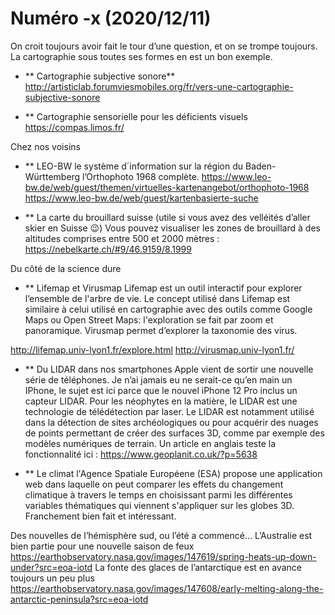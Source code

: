 # Numéro -x (2020/12/11)

On croit toujours avoir fait le tour d’une question, et on se trompe toujours. La cartographie sous toutes ses formes en est un bon exemple. 

- ** Cartographie subjective sonore**
http://artisticlab.forumviesmobiles.org/fr/vers-une-cartographie-subjective-sonore

- ** Cartographie sensorielle pour les déficients visuels
https://compas.limos.fr/

Chez nos voisins
- ** LEO-BW le système d´information sur la région du Baden-Württemberg l’Orthophoto 1968 complète.
https://www.leo-bw.de/web/guest/themen/virtuelles-kartenangebot/orthophoto-1968
https://www.leo-bw.de/web/guest/kartenbasierte-suche

- ** La carte du brouillard suisse (utile si vous avez des velléités d’aller skier en Suisse 😉)
Vous pouvez visualiser les zones de brouillard à des altitudes comprises entre 500 et 2000 mètres :
https://nebelkarte.ch/#9/46.9159/8.1999

Du côté de la science dure
- ** Lifemap et Virusmap
Lifemap est un outil interactif pour explorer l’ensemble de l'arbre de vie. Le concept utilisé dans Lifemap est similaire à celui utilisé en cartographie avec des outils comme Google Maps ou Open Street Maps: l'exploration se fait par zoom et panoramique.
Virusmap permet d’explorer la taxonomie des virus. 

http://lifemap.univ-lyon1.fr/explore.html
http://virusmap.univ-lyon1.fr/

- ** Du LIDAR dans nos smartphones
Apple vient de sortir une nouvelle série de téléphones. Je n’ai jamais eu ne serait-ce qu’en main un IPhone, le sujet est ici parce que le nouvel iPhone 12 Pro inclus un capteur LIDAR.
Pour les néophytes en la matière, le LIDAR est une technologie de télédétection par laser. Le LIDAR est notamment utilisé dans la détection de sites archéologiques ou pour acquérir des nuages de points permettant de créer des surfaces 3D, comme par exemple des modèles numériques de terrain.
Un article en anglais teste la fonctionnalité ici : https://www.geoplanit.co.uk/?p=5638

- ** Le climat
l'Agence Spatiale Européene (ESA) propose une application web dans laquelle on peut comparer les effets du changement climatique à travers le temps en choisissant parmi les différentes variables thématiques qui viennent s'appliquer sur les globes 3D. Franchement bien fait et intéressant.

Des nouvelles de l’hémisphère sud, ou l’été a commencé…
L’Australie est bien partie pour une nouvelle saison de feux
https://earthobservatory.nasa.gov/images/147619/spring-heats-up-down-under?src=eoa-iotd
La fonte des glaces de l’antarctique est en avance toujours un peu plus
https://earthobservatory.nasa.gov/images/147608/early-melting-along-the-antarctic-peninsula?src=eoa-iotd

